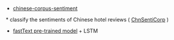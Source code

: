 * [chinese-corpus-sentiment](https://github.com/zhedongzheng/finch/tree/master/chinese-corpus-sentiment)

  * classify the sentiments of Chinese hotel reviews ( [ChnSentiCorp](http://tjzhifei.github.io/resource.html) )
  * [fastText pre-trained model](https://github.com/facebookresearch/fastText/blob/master/pretrained-vectors.md) + LSTM
